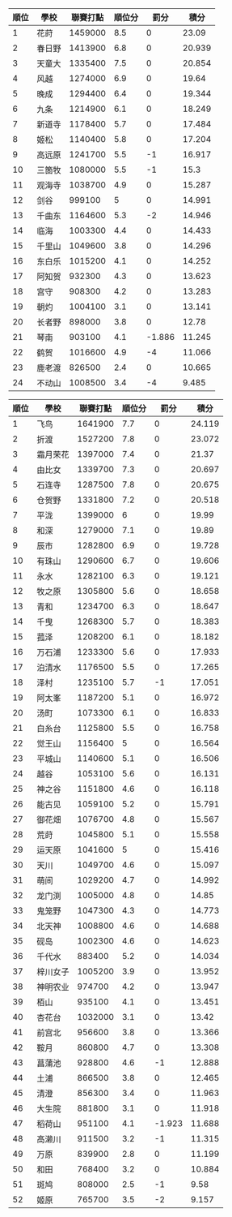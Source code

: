 順位|學校|聯賽打點|順位分|罰分|積分
-|-|-|-|-|-
1|花莳|1459000|8.5|0|23.09
2|春日野|1413900|6.8|0|20.939
3|天童大|1335400|7.5|0|20.854
4|风越|1274000|6.9|0|19.64
5|晚成|1294400|6.4|0|19.344
6|九条|1214900|6.1|0|18.249
7|新道寺|1178400|5.7|0|17.484
8|姬松|1140400|5.8|0|17.204
9|高远原|1241700|5.5|-1|16.917
10|三箇牧|1080000|5.5|-1|15.3
11|观海寺|1038700|4.9|0|15.287
12|剑谷|999100|5|0|14.991
13|千曲东|1164600|5.3|-2|14.946
14|临海|1003300|4.4|0|14.433
15|千里山|1049600|3.8|0|14.296
16|东白乐|1015200|4.1|0|14.252
17|阿知贺|932300|4.3|0|13.623
18|宫守|908300|4.2|0|13.283
19|朝灼|1004100|3.1|0|13.141
20|长者野|898000|3.8|0|12.78
21|琴南|903100|4.1|-1.886|11.245
22|鹤贺|1016600|4.9|-4|11.066
23|鹿老渡|826500|2.4|0|10.665
24|不动山|1008500|3.4|-4|9.485

順位|學校|聯賽打點|順位分|罰分|積分
-|-|-|-|-|-
1|飞鸟|1641900|7.7|0|24.119
2|折渡|1527200|7.8|0|23.072
3|霜月荣花|1397000|7.4|0|21.37
4|由比女|1339700|7.3|0|20.697
5|石连寺|1287500|7.8|0|20.675
6|仓贺野|1331800|7.2|0|20.518
7|平泷|1399000|6|0|19.99
8|和深|1279000|7.1|0|19.89
9|辰市|1282800|6.9|0|19.728
10|有珠山|1290600|6.7|0|19.606
11|永水|1282100|6.3|0|19.121
12|牧之原|1305800|5.6|0|18.658
13|青和|1234700|6.3|0|18.647
14|千曳|1268300|5.7|0|18.383
15|菰泽|1208200|6.1|0|18.182
16|万石浦|1233300|5.6|0|17.933
17|泊清水|1176500|5.5|0|17.265
18|泽村|1235100|5.7|-1|17.051
19|阿太峯|1187200|5.1|0|16.972
20|汤町|1073300|6.1|0|16.833
21|白糸台|1125800|5.5|0|16.758
22|觉王山|1156400|5|0|16.564
23|平城山|1140600|5.1|0|16.506
24|越谷|1053100|5.6|0|16.131
25|神之谷|1151800|4.6|0|16.118
26|能古见|1059100|5.2|0|15.791
27|御花畑|1076700|4.8|0|15.567
28|荒莳|1045800|5.1|0|15.558
29|运天原|1041600|5|0|15.416
30|天川|1049700|4.6|0|15.097
31|萌间|1029200|4.7|0|14.992
32|龙门渕|1005000|4.8|0|14.85
33|鬼笼野|1047300|4.3|0|14.773
34|北天神|1008800|4.6|0|14.688
35|砚岛|1002300|4.6|0|14.623
36|千代水|883400|5.2|0|14.034
37|梓川女子|1005200|3.9|0|13.952
38|神明农业|974700|4.2|0|13.947
39|栢山|935100|4.1|0|13.451
40|杏花台|1032000|3.1|0|13.42
41|前宫北|956600|3.8|0|13.366
42|鞍月|860800|4.7|0|13.308
43|菖蒲池|928800|4.6|-1|12.888
44|土浦|866500|3.8|0|12.465
45|清澄|856300|3.4|0|11.963
46|大生院|881800|3.1|0|11.918
47|稻荷山|951100|4.1|-1.923|11.688
48|高濑川|911500|3.2|-1|11.315
49|万原|839900|2.8|0|11.199
50|和田|768400|3.2|0|10.884
51|斑鸠|808000|2.5|-1|9.58
52|姬原|765700|3.5|-2|9.157
